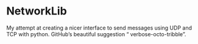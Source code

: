 # NetworkLib
My attempt at creating a nicer interface to send messages using UDP and TCP with python. GitHub’s beautiful suggestion “ verbose-octo-tribble”.
